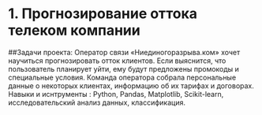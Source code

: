 # 1. Прогнозирование оттока телеком компании
##Задачи проекта:
Оператор связи «Ниединогоразрыва.ком» хочет научиться прогнозировать отток клиентов. Если выяснится, что пользователь планирует уйти, ему будут предложены промокоды и специальные условия. Команда оператора собрала персональные данные о некоторых клиентах, информацию об их тарифах и договорах. 
  Навыки и иснтрументы : Python, Pandas, Matplotlib, Scikit-learn, исследовательский анализ данных, классификация.

